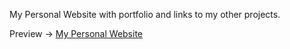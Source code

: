 My Personal Website with portfolio and links to my other projects.

Preview -> [My Personal Website]( https://kristianjagoda.github.io/My_personal_web/)
